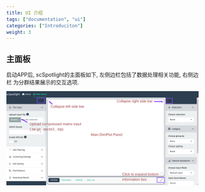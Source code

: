 ```yaml
---
title: UI 介绍
tags: ["documentation", "ui"]
categories: ["Introduciton"]
weight: 3
---
```


## 主面板

启动APP后, scSpotlight的主面板如下, 左侧边栏包括了数据处理相关功能, 右侧边栏
为分群结果展示的交互选项.

![](main_panel.png)
